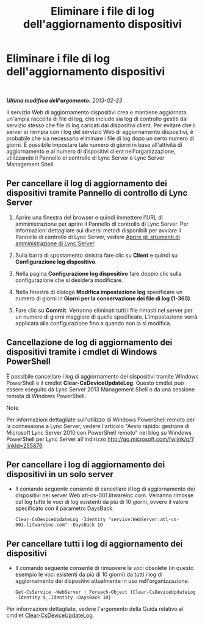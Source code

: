 ﻿---
title: Eliminare i file di log dell'aggiornamento dispositivi
TOCTitle: Eliminare i file di log dell'aggiornamento dispositivi
ms:assetid: 58d4097f-5bbf-4824-a04d-2a6555cd93c3
ms:mtpsurl: https://technet.microsoft.com/it-it/library/JJ994039(v=OCS.15)
ms:contentKeyID: 52062163
ms.date: 08/24/2015
mtps_version: v=OCS.15
ms.translationtype: HT
---

# Eliminare i file di log dell'aggiornamento dispositivi

 

_**Ultima modifica dell'argomento:** 2013-02-23_

Il servizio Web di aggiornamento dispositivi crea e mantiene aggiornata un'ampia raccolta di file di log, che include sia log di controllo gestiti dal servizio stesso che file di log caricati dai dispositivi client. Per evitare che il server si riempia con i log del servizio Web di aggiornamento dispositivi, è probabile che sia necessario eliminare i file di log dopo un certo numero di giorni. È possibile impostare tale numero di giorni in base all'attività di aggiornamento e al numero di dispositivi client nell'organizzazione, utilizzando il Pannello di controllo di Lync Server o Lync Server Management Shell.

## Per cancellare il log di aggiornamento dei dispositivi tramite Pannello di controllo di Lync Server

1.  Aprire una finestra del browser e quindi immettere l'URL di amministrazione per aprire il Pannello di controllo di Lync Server. Per informazioni dettagliate sui diversi metodi disponibili per avviare il Pannello di controllo di Lync Server, vedere [Aprire gli strumenti di amministrazione di Lync Server](lync-server-2013-open-lync-server-administrative-tools.md).

2.  Sulla barra di spostamento sinistra fare clic su **Client** e quindi su **Configurazione log dispositivo**.

3.  Nella pagina **Configurazione log dispositivo** fare doppio clic sulla configurazione che si desidera modificare.

4.  Nella finestra di dialogo **Modifica impostazione log** specificare un numero di giorni in **Giorni per la conservazione dei file di log (1-365)**.

5.  Fare clic su **Commit**. Verranno eliminati tutti i file rimasti nel server per un numero di giorni maggiore di quello specificato. L'impostazione verrà applicata alla configurazione fino a quando non la si modifica.

## Cancellazione de log di aggiornamento dei dispositivi tramite i cmdlet di Windows PowerShell

È possibile cancellare i log di aggiornamento dei dispositivi tramite Windows PowerShell e il cmdlet **Clear-CsDeviceUpdateLog**. Questo cmdlet può essere eseguito da Lync Server 2013 Management Shell o da una sessione remota di Windows PowerShell.


> [!NOTE]
> Per informazioni dettagliate sull'utilizzo di Windows PowerShell remoto per la connessione a Lync Server, vedere l'articolo "Avvio rapido: gestione di Microsoft Lync Server 2010 con PowerShell remoto" nel blog su Windows PowerShell per Lync Server all'indirizzo <A href="http://go.microsoft.com/fwlink/p/?linkid=255876">http://go.microsoft.com/fwlink/p/?linkId=255876</A>.



## Per cancellare i log di aggiornamento dei dispositivi in un solo server

  - Il comando seguente consente di cancellare il log di aggiornamento dei dispositivi nel server Web atl-cs-001.litwareinc.com. Verranno rimosse dal log tutte le voci di log esistenti da più di 10 giorni, ovvero il valore specificato con il parametro DaysBack.
    
        Clear-CsDeviceUpdateLog -Identity "service:WebServer:atl-cs-001.litwareinc.com" -DaysBack 10

## Per cancellare tutti i log di aggiornamento dei dispositivi

  - Il comando seguente consente di rimuovere le voci obsolete (in questo esempio le voci esistenti da più di 10 giorni) da tutti i log di aggiornamento dei dispositivi attualmente in uso nell'organizzazione.
    
        Get-CsService -WebServer | Foreach-Object {Clear-CsDeviceUpdateLog -Identity $_.Identity -DaysBack 10}

Per informazioni dettagliate, vedere l'argomento della Guida relativo al cmdlet [Clear-CsDeviceUpdateLog](https://docs.microsoft.com/en-us/powershell/module/skype/Clear-CsDeviceUpdateLog).

